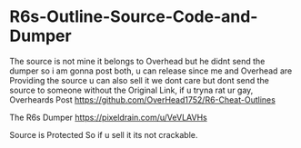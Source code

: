 # R6s-Outline-Source-Code-and-Dumper
The source is not mine it belongs to Overhead but he didnt send the dumper so i am gonna post both, u can release since me and Overhead are Providing the source u can also sell it we dont care but dont send the source to someone without the Original Link, if u tryna rat ur gay, 
Overheards Post https://github.com/OverHead1752/R6-Cheat-Outlines

The R6s Dumper
https://pixeldrain.com/u/VeVLAVHs

Source is Protected
So if u sell it its not crackable.
